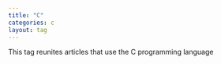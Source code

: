 ```yaml
---
title: "C"
categories: c
layout: tag
---
```

This tag reunites articles that use the C programming language
